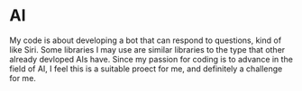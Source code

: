 # AI
My code is about developing a bot that can respond to questions, kind of like Siri. Some libraries I may use are similar libraries to the type that other already devloped AIs have. Since my passion for coding is to advance in the field of AI, I feel this is a suitable proect for me, and definitely a challenge for me.
 

